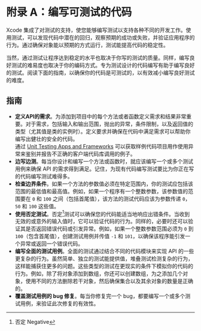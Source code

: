 # 附录 A：编写可测试的代码

Xcode 集成了对测试的支持，使您能够编写测试以支持各种不同的开发工作。使用测试，可以发现代码中潜在的回归，观察预期的成功或失败，并验证应用程序的行为。通过确保对象能以预期的方式运行，测试能提高代码的稳定性。

当然，通过测试让程序达到稳定的水平也取决于你写的测试的质量。同样，编写良好测试的难易度也取决于你的编码方式。专为测试设计的代码编写有助于编写良好的测试。阅读下面的指南，以确保你的代码是可测试的，以有效减小编写良好测试的难度。

## 指南

* **定义API的需求**。为添加到项目中的每个方法或者函数定义需求和结果非常重要。对于需求，包括输入和输出范围，抛出的异常，条件限制，以及返回值的类型（尤其值是类的实例时）。定义要求并确保在代码中满足需求可以帮助你编写出健壮的安全的代码。  
通过 [Unit Testing Apps and Frameworks](https://developer.apple.com/library/ios/samplecode/UnitTests/Introduction/Intro.html#//apple_ref/doc/uid/DTS40011742-Intro) 可以获取样例代码项目用作使用异常来鉴别并报告不正确的客户端代码库调用的例子。
* **边写边测**。每当你设计和编写一个方法或函数时，就应该编写一个或多个测试用例来确保 API 的需求得到满足。记住，为现有代码编写测试要比为你正在写的代码编写测试难得多。
* **检查边界条件**。如果一个方法的参数值必须在特定范围内，你的测试应包括该范围的最低值和最高值。例如，如果一个程序有一个整数参数，该参数值的范围要在 `0` 和 `100` 之间（包括首尾值），该方法的测试代码应该为参数传递 `0`，`50` 和 `100` 这些值。
* **使用否定测试**。否定[^1]测试可以确保您的代码能适当地响应出错条件。当收到无效的或意外的输入值时，它可以验证代码的行为。同样的，必要时还可以验证其是否返回错误代码或引发异常。例如，如果一个整数参数范围必须为 `0` 到 `100`（包含首尾值），创建测试用例并传值 `-1` 和 `101`，以确保该程序能引发一个异常或返回一个错误代码。
* **编写全面的测试用例**。全面的测试通过结合不同的代码模块来实现 API 的一些更复杂的行为。虽然简单、独立的测试能提供值，堆叠测试检测复杂的行为，这样能捕获住更多的问题。这些类型的测试在更现实的条件下模拟你的代码的行为。例如，除了将对象添加到数组，你还可以创建数组，为之添加几个对象，使用不同的方法删除若干对象，然后确保集合以及其余对象的数量是正确的。
* **覆盖测试用例的 bug 修复**。每当你修复完一个 bug，都要编写一个或多个测试用例，来验证此次修复的有效性。

[^1]: 否定 Negative
